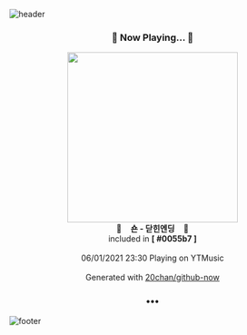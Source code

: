 ![header](https://capsule-render.vercel.app/api?type=wave&height=170&section=header&text=Hi.%20I'm%20SHIFT&fontColor=090707&fontAlignX=45&fontAlignY=65&fontSize=100)

<h3 align="center">🎵 Now Playing... 🎵</h3>
<p align="center">
  <a href="https://music.youtube.com/watch?v=VhjHsHHfri0">
    <img width="300" src="https://lh3.googleusercontent.com/aSWohpsHED7ZqHmJU34MXWbrHxp5H2qcGj9uAK1HltPI6LRvaeW5Eex3MY5KYsOuvm5r_KYFd0qVQkYO">
  </a>
  <br>
  🎵&nbsp&nbsp&nbsp <b>숀 - 닫힌엔딩</b> &nbsp&nbsp&nbsp🎵
  <br>
  included in <b>[ #0055b7 ]</b>
  
  <br />
  <br />
  06/01/2021 23:30 Playing on YTMusic
  <br />
  <br />
  Generated with <a href="https://github.com/20chan/github-now">20chan/github-now</a>
</p>

<h3 align="center">•••</h3>

![footer](https://capsule-render.vercel.app/api?type=wave&height=150&section=footer)
